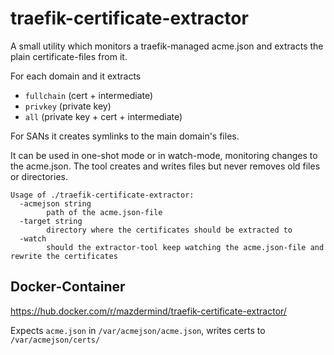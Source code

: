 traefik-certificate-extractor
=============================

A small utility which monitors a traefik-managed acme.json and extracts the plain certificate-files from it.

For each domain and it extracts
 - `fullchain` (cert + intermediate)
 - `privkey` (private key)
 - `all` (private key + cert + intermediate)

For SANs it creates symlinks to the main domain's files.

It can be used in one-shot mode or in watch-mode, monitoring changes to the acme.json.
The tool creates and writes files but never removes old files or directories.

```
Usage of ./traefik-certificate-extractor:
  -acmejson string
    	path of the acme.json-file
  -target string
    	directory where the certificates should be extracted to
  -watch
    	should the extractor-tool keep watching the acme.json-file and rewrite the certificates
```

Docker-Container
----------------
https://hub.docker.com/r/mazdermind/traefik-certificate-extractor/

Expects `acme.json` in `/var/acmejson/acme.json`, writes certs to `/var/acmejson/certs/`
